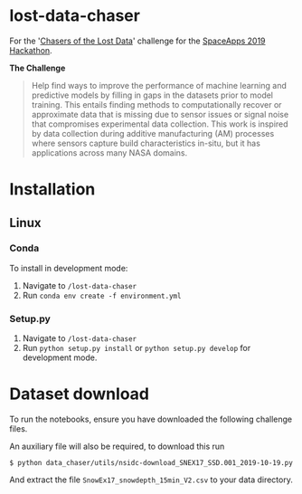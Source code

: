# lost-data-chaser
For the '[Chasers of the Lost Data](https://2019.spaceappschallenge.org/challenges/planets-near-and-far/raiders-lost-data/details)' 
challenge for the [SpaceApps 2019 Hackathon](https://www.spaceappschallenge.org/).

**The Challenge**
> Help find ways to improve the performance of machine learning and predictive models by filling in gaps in the 
> datasets prior to model training. This entails finding methods to computationally recover or approximate data that 
> is missing due to sensor issues or signal noise that compromises experimental data collection. This work is 
> inspired by data collection during additive manufacturing (AM) processes where sensors capture build characteristics in-situ, but it has applications across many NASA domains.

# Installation
## Linux
### Conda 
To install in development mode:
1. Navigate to `/lost-data-chaser`
2. Run `conda env create -f environment.yml`

### Setup.py
1. Navigate to `/lost-data-chaser`
2. Run `python setup.py install` or `python setup.py develop` for development mode.

# Dataset download
To run the notebooks, ensure you have downloaded the following challenge files.

An auxiliary file will also be required, to download this run

`$ python data_chaser/utils/nsidc-download_SNEX17_SSD.001_2019-10-19.py` 

And extract the file `SnowEx17_snowdepth_15min_V2.csv` to your data directory.